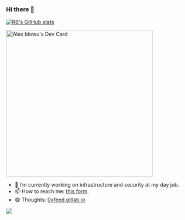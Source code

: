 ### Hi there 👋

<!--
**9trocode/9trocode** is a ✨ _special_ ✨ repository because its `README.md` (this file) appears on your GitHub profile.
-->

[![RB's GitHub stats](https://github-readme-stats.vercel.app/api?username=9trocode&theme=cobalt)](https://github.com/anuraghazra/github-readme-stats)

<a href="https://app.daily.dev/nitrocode"><img src="https://api.daily.dev/devcards/00e07d0274ea4ea384dd3cab93f1f048.png?r=393" width="400" alt="Alex Idowu's Dev Card"/></a>

- 🔭 I’m currently working on infrastructure and security at my day job.
- 📫 How to reach me: [this form](https://#).
- 😄 Thoughts: [0xfeed.gitlab.io](https://#)

![](https://komarev.com/ghpvc/?username=9trocode)

